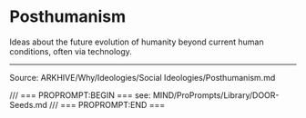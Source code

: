 # Posthumanism

Ideas about the future evolution of humanity beyond current human conditions, often via technology.

---
Source: ARKHIVE/Why/Ideologies/Social Ideologies/Posthumanism.md

/// === PROPROMPT:BEGIN ===
see: MIND/ProPrompts/Library/DOOR-Seeds.md
/// === PROPROMPT:END ===
